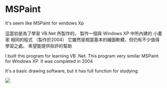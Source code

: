 # MSPaint
It's seem like MSPaint for windows Xp

這當初是為了學習 VB.Net 所製作的。
製作一個與 Windows XP 中所內建的 小畫家 相同的程式 
（製作於2004）
它雖然是相當基本的繪圖軟體，但仍有不少值得學習之處。 
希望能提供些許的幫助

I built this program for learning VB .Net.
This program very similar MSPaint for Windows XP.
It was completed in 2004

It's a basic drawing software, but it has full function for studying.

<img src="MSPaint/runtime2.jpg" />


